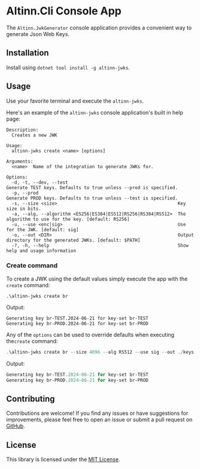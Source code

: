 # Altinn.Cli Console App

The `Altinn.JwkGenerator` console application provides a convenient way to generate Json Web Keys.

## Installation

Install using `dotnet tool install -g altinn-jwks`.

## Usage

Use your favorite terminal and execute the `altinn-jwks`.

Here's an example of the `altinn-jwks` console application's built in help page:

```
Description:
  Creates a new JWK

Usage:
  altinn-jwks create <name> [options]

Arguments:
  <name>  Name of the integration to generate JWKs for.

Options:
  -d, -t, --dev, --test                                         Generate TEST keys. Defaults to true unless --prod is specified.
  -p, --prod                                                    Generate PROD keys. Defaults to true unless --test is specified.
  -s, --size <size>                                             Key size in bits.
  -a, --alg, --algorithm <ES256|ES384|ES512|RS256|RS384|RS512>  The algorithm to use for the key. [default: RS256]
  -u, --use <enc|sig>                                           Use for the JWK. [default: sig]
  -o, --out <DIR>                                               Output directory for the generated JWKs. [default: $PATH]
  -?, -h, --help                                                Show help and usage information
```

### Create command

To create a JWK using the default values simply execute the app with the `create` command:

```pwsh
.\altinn-jwks create br
```

Output:

```
Generating key br-TEST.2024-06-21 for key-set br-TEST
Generating key br-PROD.2024-06-21 for key-set br-PROD
```

Any of the `options` can be used to override defaults when executing the`create` command:

```powershell
.\altinn-jwks create br --size 4096 --alg RS512 --use sig --out ./keys
```

Output:

```powershell
Generating key br-TEST.2024-06-21 for key-set br-TEST
Generating key br-PROD.2024-06-21 for key-set br-PROD
```

## Contributing

Contributions are welcome! If you find any issues or have suggestions for improvements, please feel free to open an issue or submit a pull request on [GitHub](https://github.com/your/repository).

## License

This library is licensed under the [MIT License](LICENSE).
